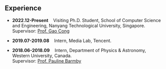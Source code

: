 ## Experience

* **2022.12-Present** &nbsp;&nbsp; Visiting Ph.D. Student, School of Computer Science and Engineering, Nanyang Technological University, Singapore.  
Supervisor: [Prof. Gao Cong](https://personal.ntu.edu.sg/gaocong/)

* **2019.07-2019.08** &nbsp;&nbsp; Intern, Media Lab, Tencent.

* **2018.06-2018.09** &nbsp;&nbsp; Intern, Department of Physics & Astronomy, Western University, Canada.  
Supervisor: [Prof. Pauline Barmby](https://physics.uwo.ca/people/faculty_web_pages/barmby.html)